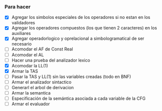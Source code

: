 ### Para hacer

- [x] Agregar los simbolos especiales de los operadores si no estan en los validadores
- [x] Agregar los operadores compuestos (los que tienen 2 caracteres) en los auxiliares
- [x] Agregar operadorlogico y oprelacional a simbologramatical de ser necesario
- [ ] Acomodar el AF de Const Real
- [ ] Acomodar el AL
- [ ] Hacer una prueba del analizador lexico
- [x] Acomodar la LL(1)
- [x] Armar la TAS
- [ ] Pasar la TAS y LL(1) sin las variables creadas (todo en BNF)
- [ ] Armar el analizador sintactico
- [ ] Generarl el arbol de derivacion
- [ ] Armar la semantica
- [ ] Especificación de la semántica asociada a cada variable de la CFG
- [ ] Armar el evaluador
